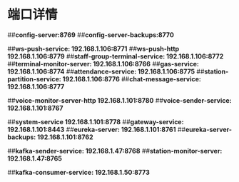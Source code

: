 # 端口详情
 
 ##**config-server:8769**
 ##**config-server-backups:8770**
 
 
 ##**ws-push-service:  192.168.1.106:8771**
 ##**ws-push-http      192.168.1.106:8779**
 ##**staff-group-terminal-service:   192.168.1.106:8772**
  ##**terminal-monitor-server:  192.168.1.106:8766**
 ##**gas-service:          192.168.1.106:8774**
 ##**attendance-service:   192.168.1.106:8775**
 ##**station-partition-service:  192.168.1.106:8776**
 ##**chat-message-service:  192.168.1.106:8777**
 
   
 

 ##**voice-monitor-server-http  192.168.1.101:8780** 
 ##**voice-sender-service:     192.168.1.101:8767**
   
   
   
 ##**system-service            192.168.1.101:8778** 
 ##**gateway-service:          192.168.1.101:8443** 
 ##**eureka-server:            192.168.1.101:8761**
 ##**eureka-server-backups:    192.168.1.101:8762**
 
 
 
 
 
 ##**kafka-sender-service:     192.168.1.47:8768**
 ##**station-monitor-server:   192.168.1.47:8765**
 
 ##**kafka-consumer-service:   192.168.1.50:8773**
 
 
 

 


